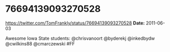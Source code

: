 # 76694139093270528
https://twitter.com/TomFrankly/status/76694139093270528
**Date:** 2011-06-03

Awesome Iowa State students: @chrisvanoort @byderekj @inkedbydw @cwilkins88 @cmarczewski #FF
